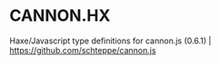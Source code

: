 
CANNON.HX
=========
Haxe/Javascript type definitions for cannon.js (0.6.1) | https://github.com/schteppe/cannon.js
